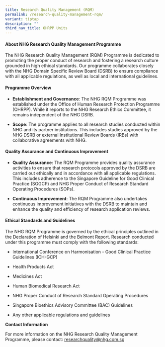 ```yaml
---
title: Research Quality Management (RQM)
permalink: /research-quality-management-rqm/
variant: tiptap
description: ""
third_nav_title: OHRPP Units
---
```

<h4><strong>About NHG Research Quality Management Programme</strong></h4>
<p>The NHG Research Quality Management (RQM) Programme is dedicated to promoting
the proper conduct of research and fostering a research culture grounded
in high ethical standards. Our programme collaborates closely with the
NHG Domain Specific Review Board (DSRB) to ensure compliance with all applicable
regulations, as well as local and international guidelines.</p>
<h4><strong>Programme Overview</strong></h4>
<ul data-tight="true" class="tight">
<li>
<p><strong>Establishment and Governance</strong>: The NHG RQM Programme was
established under the Office of Human Research Protection Programme (OHRPP).
While it reports to the NHG Research Ethics Committee, it remains independent
of the NHG DSRB.</p>
</li>
<li>
<p><strong>Scope</strong>: The programme applies to all research studies
conducted within NHG and its partner institutions. This includes studies
approved by the NHG DSRB or external Institutional Review Boards (IRBs)
with collaborative agreements with NHG.</p>
</li>
</ul>
<h4><strong>Quality Assurance and Continuous Improvement</strong></h4>
<ul data-tight="true" class="tight">
<li>
<p><strong>Quality Assurance</strong>: The RQM Programme provides quality
assurance activities to ensure that research protocols approved by the
DSRB are carried out ethically and in accordance with all applicable regulations.
This includes adherence to the Singapore Guideline for Good Clinical Practice
(SGGCP) and NHG Proper Conduct of Research Standard Operating Procedures
(SOPs).</p>
</li>
<li>
<p><strong>Continuous Improvement</strong>: The RQM Programme also undertakes
continuous improvement initiatives with the DSRB to maintain and enhance
the quality and efficiency of research application reviews.</p>
</li>
</ul>
<h4><strong>Ethical Standards and Guidelines</strong></h4>
<p>The NHG RQM Programme is governed by the ethical principles outlined in
the Declaration of Helsinki and the Belmont Report. Research conducted
under this programme must comply with the following standards:</p>
<ul data-tight="true" class="tight">
<li>
<p>International Conference on Harmonisation - Good Clinical Practice Guidelines
(ICH-GCP)</p>
</li>
<li>
<p>Health Products Act</p>
</li>
<li>
<p>Medicines Act</p>
</li>
<li>
<p>Human Biomedical Research Act</p>
</li>
<li>
<p>NHG Proper Conduct of Research Standard Operating Procedures</p>
</li>
<li>
<p>Singapore Bioethics Advisory Committee (BAC) Guidelines</p>
</li>
<li>
<p>Any other applicable regulations and guidelines</p>
</li>
</ul>
<p><strong>Contact Information</strong>
</p>
<p>For more information on the NHG Research Quality Management Programme,
please contact: <a href="mailto:researchquality@nhg.com.sg" rel="noopener noreferrer nofollow" target="_blank"><u>researchquality@nhg.com.sg</u></a>
</p>
<p></p>